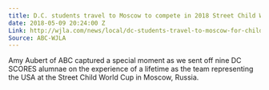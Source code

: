 ```yaml
---
title: D.C. students travel to Moscow to compete in 2018 Street Child World Cup
date: 2018-05-09 20:24:00 Z
Link: http://wjla.com/news/local/dc-students-travel-to-moscow-for-child-world-cup
Source: ABC-WJLA
---
```


Amy Aubert of ABC captured a special moment as we sent off nine DC SCORES alumnae on the experience of a lifetime as the team representing the USA at the Street Child World Cup in Moscow, Russia. 